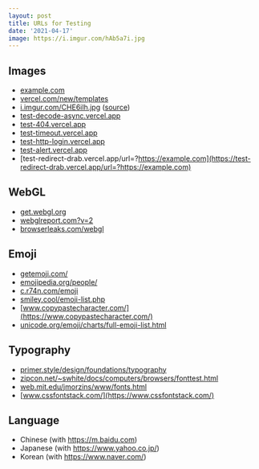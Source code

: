 ```yaml
---
layout: post
title: URLs for Testing
date: '2021-04-17'
image: https://i.imgur.com/hAb5a7i.jpg
---
```


## Images

- [example.com](https://example.com)
- [vercel.com/new/templates](https://vercel.com/new/templates)
- [i.imgur.com/CHE6ilh.jpg](https://i.imgur.com/CHE6ilh.jpg) ([source](https://wallpapersafari.com/w/UrvL4y/))
- [test-decode-async.vercel.app](https://test-decode-async.vercel.app)
- [test-404.vercel.app](https://test-404.vercel.app)
- [test-timeout.vercel.app](https://test-timeout.vercel.app)
- [test-http-login.vercel.app](https://test-http-login.vercel.app)
- [test-alert.vercel.app](https://test-alert.vercel.app)
- [test-redirect-drab.vercel.app/url=?https://example.com](https://test-redirect-drab.vercel.app/url=?https://example.com)

## WebGL

- [get.webgl.org](https://get.webgl.org/)
- [webglreport.com?v=2](https://webglreport.com/?v=2)
- [browserleaks.com/webgl](https://browserleaks.com/webgl)

## Emoji

- [getemoji.com/](https://getemoji.com/)
- [emojipedia.org/people/](https://emojipedia.org/people/)
- [c.r74n.com/emoji](https://c.r74n.com/emoji)
- [smiley.cool/emoji-list.php](https://smiley.cool/emoji-list.php)
- [www.copypastecharacter.com/](https://www.copypastecharacter.com/)
- [unicode.org/emoji/charts/full-emoji-list.html](https://unicode.org/emoji/charts/full-emoji-list.html)

## Typography

- [primer.style/design/foundations/typography](https://primer.style/design/foundations/typography)
- [zipcon.net/~swhite/docs/computers/browsers/fonttest.html](https://zipcon.net/~swhite/docs/computers/browsers/fonttest.html)
- [web.mit.edu/jmorzins/www/fonts.html](https://web.mit.edu/jmorzins/www/fonts.html)
- [www.cssfontstack.com/](https://www.cssfontstack.com/)

## Language

- Chinese (with https://m.baidu.com)
- Japanese (with https://www.yahoo.co.jp/)
- Korean (with https://www.naver.com/)
